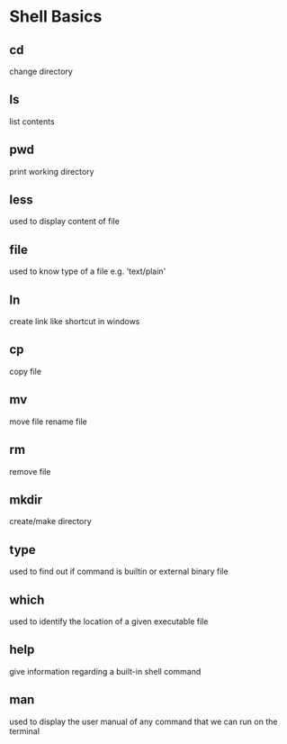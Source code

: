 # Shell Basics
## cd
change directory
## ls
list contents
## pwd
print working directory
## less
used to display content of file 
## file
used to know type of a file e.g. 'text/plain'
## ln
create link like shortcut in windows
## cp
copy file
## mv
move file rename file
## rm
remove file 
## mkdir
create/make directory
## type
used to find out if command is builtin or external binary file
## which
used to identify the location of a given executable file
## help
give information regarding a built-in shell command
## man
used to display the user manual of any command that we can run on the terminal

